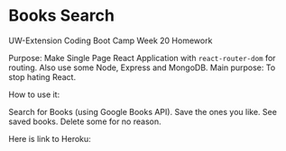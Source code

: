# Books Search
UW-Extension Coding Boot Camp Week 20 Homework

Purpose: Make Single Page React Application with `react-router-dom` for routing. Also use some Node, Express and MongoDB. Main purpose: To stop hating React.

How to use it:

Search for Books (using Google Books API). Save the ones you like. See saved books. Delete some for no reason.

Here is link to Heroku:

